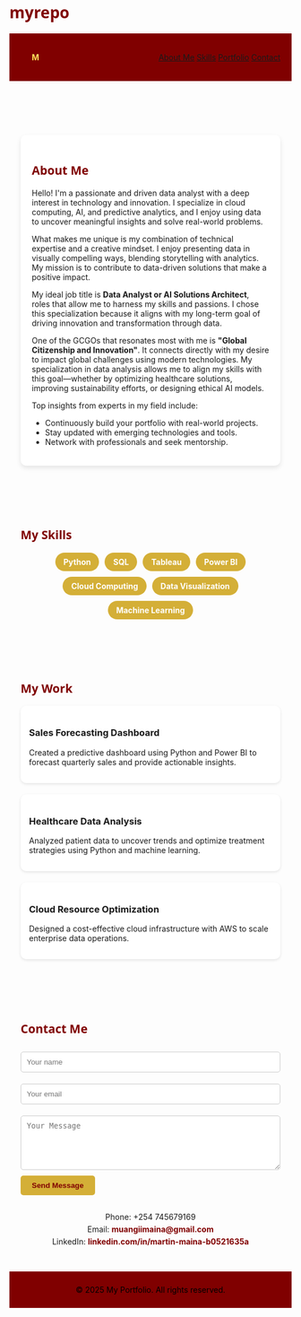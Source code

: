 # myrepo
<html lang="en">
<head>
  <meta charset="UTF-8" />
  <meta name="viewport" content="width=device-width, initial-scale=1.0" />
  <title>My Portfolio</title>
  <style>
    :root {
      --primary-color: #800000; /* Maroon */
      --accent-color: #d4af37;  /* Soft Gold */
      --background-color: #f3ece7; /* Warm neutral to complement maroon */
      --text-color: #333;
      --heading-font: 'Segoe UI', Tahoma, Geneva, Verdana, sans-serif;
      --body-font: 'Arial', sans-serif;
    }

    body {
      margin: 0;
      padding: 0;
      background-color: var(--background-color);
      font-family: var(--body-font);
      color: var(--text-color);
    }

    header {
      background-color: var(--primary-color);
      color: white;
      padding: 20px;
      display: flex;
      align-items: center;
      justify-content: space-between;
    }

    .logo {
  font-size: 6rem;
  font-weight: bold;
  background: linear-gradient(45deg, #FFD700, #fff1b5);
  -webkit-background-clip: text;
  -webkit-text-fill-color: transparent;
  padding: 14px 20px;
  border-radius: 12px;
}

/* For screens smaller than 768px (tablets and mobile devices) */
@media (max-width: 768px) {
  .logo {
    font-size: 3rem; /* Smaller size for tablets and phones */
  }
}

/* For screens smaller than 480px (mobile devices) */
@media (max-width: 480px) {
  .logo {
    font-size: 8.5rem; /* Even smaller size for mobile */
  }
}


    }

    nav a {
      color: white;
      margin-left: 20px;
      text-decoration: none;
      font-weight: bold;
    }

    section {
      padding: 40px 20px;
    }

    h1, h2 {
      font-family: var(--heading-font);
      color: var(--primary-color);
    }

    .bio {
      background: white;
      border-radius: 10px;
      padding: 20px;
      box-shadow: 0 4px 8px rgba(0,0,0,0.1);
      max-width: 800px;
      margin: auto;
    }

    .skills {
      display: flex;
      flex-wrap: wrap;
      gap: 10px;
      justify-content: center;
    }

    .skill-tag {
      background-color: var(--accent-color);
      color: white;
      padding: 8px 15px;
      border-radius: 20px;
      font-weight: bold;
    }

    .portfolio-container {
      display: grid;
      grid-template-columns: repeat(auto-fill, minmax(250px, 1fr));
      gap: 20px;
    }

    .project-card {
      background: white;
      border-radius: 10px;
      padding: 15px;
      box-shadow: 0 2px 5px rgba(0,0,0,0.1);
    }

    .cta-button {
      background-color: var(--accent-color);
      color: var(--primary-color);
      padding: 10px 20px;
      border: none;
      border-radius: 5px;
      font-weight: bold;
      cursor: pointer;
    }

    form {
      max-width: 500px;
      margin: auto;
    }

    input, textarea {
      width: 100%;
      padding: 10px;
      margin: 10px 0;
      border: 1px solid #ccc;
      border-radius: 5px;
    }

    .contact-info {
      text-align: center;
      margin-top: 30px;
    }

    .contact-info p {
      margin: 5px 0;
    }

    .contact-info a {
      color: var(--primary-color);
      text-decoration: none;
      font-weight: bold;
    }

    footer {
      background-color: var(--primary-color);
      color: black;
      text-align: center;
      padding: 10px;
    }
  </style>
</head>
<body>
  <header>
    <div class="logo">M</div>
    <nav>
      <a href="#about">About Me</a>
      <a href="#skills">Skills</a>
      <a href="#portfolio">Portfolio</a>
      <a href="#contact">Contact</a>
    </nav>
  </header>

  <section id="about">
    <div class="bio">
      <h1>About Me</h1>
      <p>
        Hello! I'm a passionate and driven data analyst with a deep interest in technology and innovation. I specialize in cloud computing, AI, and predictive analytics, and I enjoy using data to uncover meaningful insights and solve real-world problems.
      </p>
      <p>
        What makes me unique is my combination of technical expertise and a creative mindset. I enjoy presenting data in visually compelling ways, blending storytelling with analytics. My mission is to contribute to data-driven solutions that make a positive impact.
      </p>
      <p>
        My ideal job title is <strong>Data Analyst or AI Solutions Architect</strong>, roles that allow me to harness my skills and passions. I chose this specialization because it aligns with my long-term goal of driving innovation and transformation through data.
      </p>
      <p>
        One of the GCGOs that resonates most with me is <strong>"Global Citizenship and Innovation"</strong>. It connects directly with my desire to impact global challenges using modern technologies. My specialization in data analysis allows me to align my skills with this goal—whether by optimizing healthcare solutions, improving sustainability efforts, or designing ethical AI models.
      </p>
      <p>
        Top insights from experts in my field include:
        <ul>
          <li>Continuously build your portfolio with real-world projects.</li>
          <li>Stay updated with emerging technologies and tools.</li>
          <li>Network with professionals and seek mentorship.</li>
        </ul>
      </p>
    </div>
  </section>

  <section id="skills">
    <h2>My Skills</h2>
    <div class="skills">
      <span class="skill-tag">Python</span>
      <span class="skill-tag">SQL</span>
      <span class="skill-tag">Tableau</span>
      <span class="skill-tag">Power BI</span>
      <span class="skill-tag">Cloud Computing</span>
      <span class="skill-tag">Data Visualization</span>
      <span class="skill-tag">Machine Learning</span>
    </div>
  </section>

  <section id="portfolio">
    <h2>My Work</h2>
    <div class="portfolio-container">
      <div class="project-card">
        <h3>Sales Forecasting Dashboard</h3>
        <p>Created a predictive dashboard using Python and Power BI to forecast quarterly sales and provide actionable insights.</p>
      </div>
      <div class="project-card">
        <h3>Healthcare Data Analysis</h3>
        <p>Analyzed patient data to uncover trends and optimize treatment strategies using Python and machine learning.</p>
      </div>
      <div class="project-card">
        <h3>Cloud Resource Optimization</h3>
        <p>Designed a cost-effective cloud infrastructure with AWS to scale enterprise data operations.</p>
      </div>
    </div>
  </section>

  <section id="contact">
    <h2>Contact Me</h2>
    <form>
      <input type="text" placeholder="Your name" required />
      <input type="email" placeholder="Your email" required />
      <textarea placeholder="Your Message" rows="5" required></textarea>
      <button class="cta-button" type="submit">Send Message</button>
    </form>
    <div class="contact-info">
      <p>Phone: +254 745679169</p>
      <p>Email: <a href="mailto:muangiimaina@gmail.com">muangiimaina@gmail.com</a></p>
      <p>LinkedIn: <a href="https://www.linkedin.com/in/martin-maina-b0521635a/" target="_blank">linkedin.com/in/martin-maina-b0521635a</a></p>
    </div>
  </section>

  <footer>
    <p>&copy; 2025 My Portfolio. All rights reserved.</p>
  </footer>
</body>
</html>

